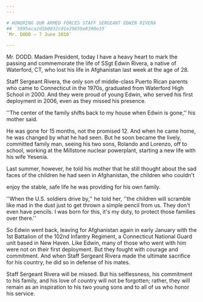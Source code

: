 ```yaml
---
---

# HONORING OUR ARMED FORCES STAFF SERGEANT EDWIN RIVERA
## `5995eca2d1b0032c01e29859e8390e33`
`Mr. DODD — 7 June 2010`

---
```



Mr. DODD. Madam President, today I have a heavy heart to mark the 
passing and commemorate the life of SSgt Edwin Rivera, a native of 
Waterford, CT, who lost his life in Afghanistan last week at the age of 
28.

Staff Sergeant Rivera, the only son of middle-class Puerto Rican 
parents who came to Connecticut in the 1970s, graduated from Waterford 
High School in 2000. And they were proud of young Edwin, who served his 
first deployment in 2006, even as they missed his presence.

''The center of the family shifts back to my house when Edwin is 
gone,'' his mother said.

He was gone for 15 months, not the promised 12. And when he came 
home, he was changed by what he had seen. But he soon became the 
lively, committed family man, seeing his two sons, Rolando and Lorenzo, 
off to school, working at the Millstone nuclear powerplant, starting a 
new life with his wife Yesenia.

Last summer, however, he told his mother that he still thought about 
the sad faces of the children he had seen in Afghanistan, the children 
who couldn't


enjoy the stable, safe life he was providing for his own family.

''When the U.S. soldiers drive by,'' he told her, ''the children will 
scramble like mad in the dust just to get thrown a simple pencil from 
us. They don't even have pencils. I was born for this, it's my duty, to 
protect those families over there.''

So Edwin went back, leaving for Afghanistan again in early January 
with the 1st Battalion of the 102nd Infantry Regiment, a Connecticut 
National Guard unit based in New Haven. Like Edwin, many of those who 
went with him were not on their first deployment. But they fought with 
courage and commitment. And when Staff Sergeant Rivera made the 
ultimate sacrifice for his country, he did so in defense of his mates.

Staff Sergeant Rivera will be missed. But his selflessness, his 
commitment to his family, and his love of country will not be 
forgotten; rather, they will remain as an inspiration to his two young 
sons and to all of us who honor his service.
